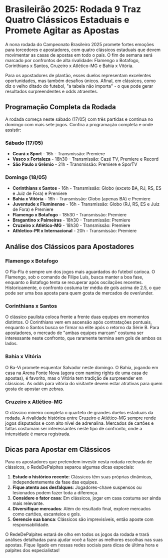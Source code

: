 # Brasileirão 2025: Rodada 9 Traz Quatro Clássicos Estaduais e Promete Agitar as Apostas

A nona rodada do Campeonato Brasileiro 2025 promete fortes emoções para torcedores e apostadores, com quatro clássicos estaduais que devem movimentar as casas de apostas em todo o país. O fim de semana será marcado por confrontos de alta rivalidade: Flamengo x Botafogo, Corinthians x Santos, Cruzeiro x Atlético-MG e Bahia x Vitória.

Para os apostadores de plantão, esses duelos representam excelentes oportunidades, mas também desafios únicos. Afinal, em clássicos, como diz o velho ditado do futebol, "a tabela não importa" - o que pode gerar resultados surpreendentes e odds atraentes.

## Programação Completa da Rodada

A rodada começa neste sábado (17/05) com três partidas e continua no domingo com mais sete jogos. Confira a programação completa e onde assistir:

### Sábado (17/05)
- **Ceará x Sport** - 16h - Transmissão: Premiere
- **Vasco x Fortaleza** - 18h30 - Transmissão: Cazé TV, Premiere e Record
- **São Paulo x Grêmio** - 21h - Transmissão: Premiere e SporTV

### Domingo (18/05)
- **Corinthians x Santos** - 16h - Transmissão: Globo (exceto BA, RJ, RS, ES e Juiz de Fora) e Premiere
- **Bahia x Vitória** - 16h - Transmissão: Globo (apenas BA) e Premiere
- **Juventude x Fluminense** - 16h - Transmissão: Globo (RJ, RS, ES e Juiz de Fora) e Premiere
- **Flamengo x Botafogo** - 18h30 - Transmissão: Premiere
- **Bragantino x Palmeiras** - 18h30 - Transmissão: Premiere
- **Cruzeiro x Atlético-MG** - 18h30 - Transmissão: Premiere
- **Athletico-PR x Internacional** - 20h - Transmissão: Premiere

## Análise dos Clássicos para Apostadores

### Flamengo x Botafogo
O Fla-Flu é sempre um dos jogos mais aguardados do futebol carioca. O Flamengo, sob o comando de Filipe Luís, busca manter a boa fase, enquanto o Botafogo tenta se recuperar após oscilações recentes. Historicamente, o confronto costuma ter média de gols acima de 2.5, o que pode ser uma boa aposta para quem gosta de mercados de over/under.

### Corinthians x Santos
O clássico paulista coloca frente a frente duas equipes em momentos distintos. O Corinthians vem em ascensão após contratações pontuais, enquanto o Santos busca se firmar na elite após o retorno da Série B. Para apostadores, o mercado de "ambas equipes marcam" costuma ser interessante neste confronto, que raramente termina sem gols de ambos os lados.

### Bahia x Vitória
O Ba-Vi promete esquentar Salvador neste domingo. O Bahia, jogando em casa na Arena Fonte Nova (agora com naming rights de uma casa de apostas), é favorito, mas o Vitória tem tradição de surpreender em clássicos. As odds para vitória do visitante devem estar atrativas para quem gosta de apostar em zebras.

### Cruzeiro x Atlético-MG
O clássico mineiro completa o quarteto de grandes duelos estaduais da rodada. A rivalidade histórica entre Cruzeiro e Atlético-MG sempre rende jogos disputados e com alto nível de adrenalina. Mercados de cartões e faltas costumam ser interessantes neste tipo de confronto, onde a intensidade é marca registrada.

## Dicas para Apostar em Clássicos

Para os apostadores que pretendem investir nesta rodada recheada de clássicos, o RedeDePalpites separou algumas dicas especiais:

1. **Estude o histórico recente**: Clássicos têm suas próprias dinâmicas, independentemente da fase das equipes.
2. **Fique atento aos desfalques**: Jogadores-chave suspensos ou lesionados podem fazer toda a diferença.
3. **Considere o fator casa**: Em clássicos, jogar em casa costuma ser ainda mais relevante.
4. **Diversifique mercados**: Além do resultado final, explore mercados como cartões, escanteios e gols.
5. **Gerencie sua banca**: Clássicos são imprevisíveis, então aposte com responsabilidade.

O RedeDePalpites estará de olho em todos os jogos da rodada e trará análises detalhadas para ajudar você a fazer as melhores escolhas nas suas apostas. Fique ligado em nossas redes sociais para dicas de última hora e palpites dos especialistas!
